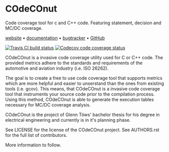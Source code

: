 COdeCOnut
=========

Code coverage tool for c and C++ code. Featuring statement, decision and
MC/DC coverage.

[website](https://glenntws.github.io/COdeCOnut/) •
[documentation](https://glenntws.github.io/COdeCOnut/documentation.html)
• [bugtracker](https://github.com/glenntws/COdeCOnut/issues) •
[GitHub](https://github.com/glenntws/COdeCOnut/)

[![Travis CI build
status](https://travis-ci.org/glenntws/COdeCOnut.svg?branch=master)](https://travis-ci.org/glenntws/COdeCOnut)
[![Codecov code coverage
status](https://codecov.io/gh/glenntws/COdeCOnut/branch/master/graph/badge.svg)](https://codecov.io/gh/glenntws/COdeCOnut)

COdeCOnut is a invasive code coverage utility used for C or C++ code.
The provided metrics adhere to the standards and requirements of the
automotive and aviation industry (i.e. ISO 26262).

The goal is to create a free to use code coverage tool that supports
metrics which are more helpful and easier to unserstand than the ones
from existing tools (i.e. gcov). This means, that COdeCOnut is a
invasive code coverage tool that instruments your source code prior to
the compilation process. Using this method, COdeCOnut is able to
generate the execution tables necessary for MC/DC coverage analysis.

COdeCOnut is the project of Glenn Töws' bachelor thesis for his degree
in electrical engineering and currently is in it's planning phase.

See LICENSE for the license of the COdeCOnut project. See AUTHORS.rst
for the full list of contributors.

More information to follow.